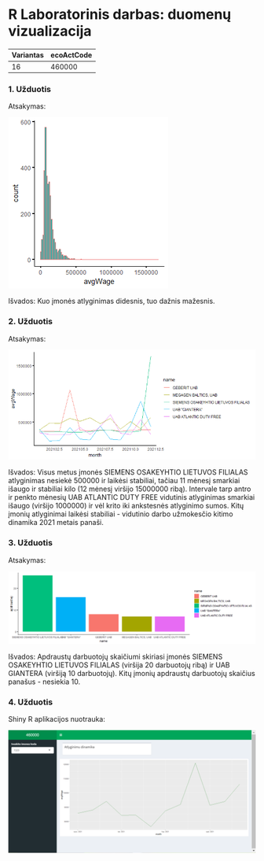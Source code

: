 # R Laboratorinis darbas: duomenų vizualizacija

| Variantas | ecoActCode |
|------------- | ------------- |
|16   | 460000 |


### 1. Užduotis

Atsakymas:

![histograma](img/1.png)

Išvados: Kuo įmonės atlyginimas didesnis, tuo dažnis mažesnis.

### 2. Užduotis

Atsakymas:

![atlyginimai](img/2.png)

Išvados: Visus metus įmonės SIEMENS OSAKEYHTIO LIETUVOS FILIALAS atlyginimas nesiekė 500000 ir laikėsi stabiliai, tačiau 11 mėnesį smarkiai išaugo ir stabiliai kilo (12 mėnesį viršijo 15000000 ribą). Intervale tarp antro ir penkto mėnesių UAB ATLANTIC DUTY FREE vidutinis atlyginimas smarkiai išaugo (viršijo 1000000) ir vėl krito iki ankstesnės atlyginimo sumos. Kitų įmonių atlyginimai laikėsi stabiliai -  vidutinio darbo užmokesčio kitimo dinamika 2021 metais panaši.


### 3. Užduotis

Atsakymas:

![apdraustieji](img/3.png)

Išvados: Apdraustų darbuotojų skaičiumi skiriasi įmonės SIEMENS OSAKEYHTIO LIETUVOS FILIALAS (viršija 20 darbuotojų ribą) ir UAB GIANTERA (viršiją 10 darbuotojų). Kitų įmonių apdraustų darbuotojų skaičius panašus - nesiekia 10.


### 4. Užduotis

Shiny R aplikacijos nuotrauka:

![shiny app](img/shiny.png)
